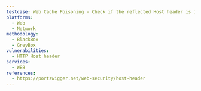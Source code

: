 ```yaml
---
testcase: Web Cache Poisoning - Check if the reflected Host header is included in the cache key or is stored in responses served to other users. Web (HTTP/HTTPS) service
platforms: 
  - Web
  - Network
methodology: 
  - BlackBox
  - GreyBox
vulnerabilities:
  - HTTP Host header
services:
  - WEB
references:
  - https://portswigger.net/web-security/host-header
---
```

